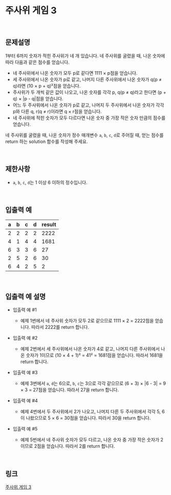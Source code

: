 # 주사위 게임 3

<br>

## 문제설명
1부터 6까지 숫자가 적힌 주사위가 네 개 있습니다. 네 주사위를 굴렸을 때, 나온 숫자에 따라 다음과 같은 점수를 얻습니다.

- 네 주사위에서 나온 숫자가 모두 p로 같다면 1111 × p점을 얻습니다.
- 세 주사위에서 나온 숫자가 p로 같고, 나머지 다른 주사위에서 나온 숫자가 q(p ≠ q)라면 (10 × p + q)²점을 얻습니다.
- 주사위가 두 개씩 같은 값이 나오고, 나온 숫자를 각각 p, q(p ≠ q)라고 한다면 (p + q) × |p - q|점을 얻습니다.
- 어느 두 주사위에서 나온 숫자가 p로 같고, 나머지 두 주사위에서 나온 숫자가 각각 p와 다른 q, r(q ≠ r)이라면 q × r점을 얻습니다.
- 네 주사위에 적힌 숫자가 모두 다르다면 나온 숫자 중 가장 작은 숫자 만큼의 점수를 얻습니다.

네 주사위를 굴렸을 때, 나온 숫자가 정수 매개변수 `a`, `b`, `c`, `d`로 주어질 때, 얻는 점수를 return 하는 solution 함수를 작성해 주세요.

<br>

## 제한사항
- `a`, `b`, `c`, `d`는 1 이상 6 이하의 정수입니다.

<br>

## 입출력 예
| a | b | c | d | result |
|---|---|---|---|---|
| 2 | 2 | 2 | 2 | 2222 |
| 4 | 1 | 4 | 4 | 1681 |
| 6 | 3 | 3 | 6 | 27 |
| 2 | 5 | 2 | 6 | 30 |
| 6 | 4 | 2 | 5 | 2 |

<br>

## 입출력 예 설명
- 입출력 예 #1
    - 예제 1번에서 네 주사위 숫자가 모두 2로 같으므로 1111 × 2 = 2222점을 얻습니다. 따라서 2222를 return 합니다.

- 입출력 예 #2
    - 예제 2번에서 세 주사위에서 나온 숫자가 4로 같고, 나머지 다른 주사위에서 나온 숫자가 1이므로 (10 × 4 + 1)² = 41² = 1681점을 얻습니다. 따라서 1681을 return 합니다.

- 입출력 예 #3
    - 예제 3번에서 `a`, `d`는 6으로, `b`, `c`는 3으로 각각 같으므로 (6 + 3) × |6 - 3| = 9 × 3 = 27점을 얻습니다. 따라서 27을 return 합니다.

- 입출력 예 #4
    - 예제 4번에서 두 주사위에서 2가 나오고, 나머지 다른 두 주사위에서 각각 5, 6이 나왔으므로 5 × 6 = 30점을 얻습니다. 따라서 30을 return 합니다.

- 입출력 예 #5
    - 예제 5번에서 네 주사위 숫자가 모두 다르고, 나온 숫자 중 가장 작은 숫자가 2이므로 2점을 얻습니다. 따라서 2를 return 합니다.

<br>

## 링크
[주사위 게임 3](https://school.programmers.co.kr/learn/courses/30/lessons/181916)
